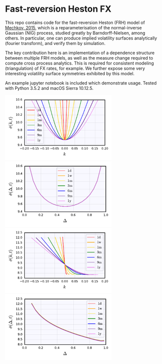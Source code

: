 # Fast-reversion Heston FX

This repo contains code for the fast-reversion Heston (FRH) model of [Mechkov, 2015](https://papers.ssrn.com/sol3/papers.cfm?abstract_id=2418631), which is a reparameterisation of the normal-inverse Gaussian (NIG) process, studied greatly by Barndorff-Nielsen, among others. In particular, one can produce implied volatility surfaces analytically (fourier transform), and verify them by simulation.

The key contribution here is an implementation of a dependence structure between multiple FRH models, as well as the measure change required to compute cross process analytics. This is required for consistent modeling (triangulation) of FX rates, for example. We further expose some very interesting volatility surface symmetries exhibited by this model.

An example jupyter notebook is included which demonstrate usage. Tested with Python 3.5.2 and macOS Sierra 10.12.5.

<img src="plots/surface-1.pdf" width="350"> <img src="plots/surface-2.pdf" width="350">
<img src="plots/surface-3.pdf" width="350"> <img src="plots/surface-4.pdf" width="350">
